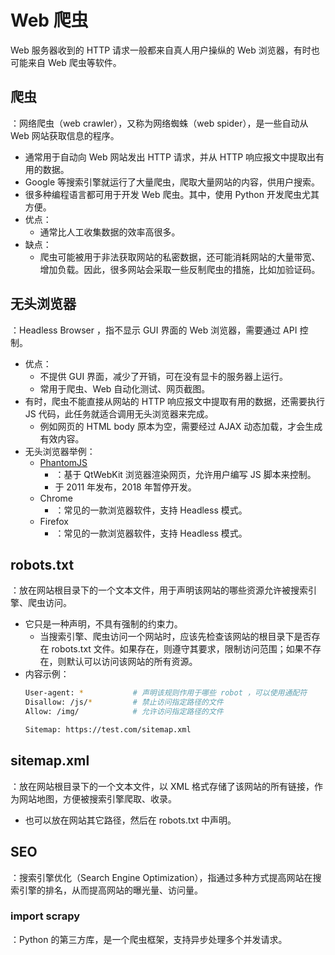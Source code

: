 # Web 爬虫

Web 服务器收到的 HTTP 请求一般都来自真人用户操纵的 Web 浏览器，有时也可能来自 Web 爬虫等软件。

## 爬虫

：网络爬虫（web crawler），又称为网络蜘蛛（web spider），是一些自动从 Web 网站获取信息的程序。
- 通常用于自动向 Web 网站发出 HTTP 请求，并从 HTTP 响应报文中提取出有用的数据。
- Google 等搜索引擎就运行了大量爬虫，爬取大量网站的内容，供用户搜索。
- 很多种编程语言都可用于开发 Web 爬虫。其中，使用 Python 开发爬虫尤其方便。
- 优点：
  - 通常比人工收集数据的效率高很多。
- 缺点：
  - 爬虫可能被用于非法获取网站的私密数据，还可能消耗网站的大量带宽、增加负载。因此，很多网站会采取一些反制爬虫的措施，比如加验证码。

## 无头浏览器

：Headless Browser ，指不显示 GUI 界面的 Web 浏览器，需要通过 API 控制。
- 优点：
  - 不提供 GUI 界面，减少了开销，可在没有显卡的服务器上运行。
  - 常用于爬虫、Web 自动化测试、网页截图。
- 有时，爬虫不能直接从网站的 HTTP 响应报文中提取有用的数据，还需要执行 JS 代码，此任务就适合调用无头浏览器来完成。
  - 例如网页的 HTML body 原本为空，需要经过 AJAX 动态加载，才会生成有效内容。
- 无头浏览器举例：
  - [PhantomJS](https://github.com/ariya/phantomjs)
    - ：基于 QtWebKit 浏览器渲染网页，允许用户编写 JS 脚本来控制。
    - 于 2011 年发布，2018 年暂停开发。
  - Chrome
    - ：常见的一款浏览器软件，支持 Headless 模式。
  - Firefox
    - ：常见的一款浏览器软件，支持 Headless 模式。

## robots.txt

：放在网站根目录下的一个文本文件，用于声明该网站的哪些资源允许被搜索引擎、爬虫访问。
- 它只是一种声明，不具有强制的约束力。
  - 当搜索引擎、爬虫访问一个网站时，应该先检查该网站的根目录下是否存在 robots.txt 文件。如果存在，则遵守其要求，限制访问范围；如果不存在，则默认可以访问该网站的所有资源。
- 内容示例：
  ```sh
  User-agent: *           # 声明该规则作用于哪些 robot ，可以使用通配符
  Disallow: /js/*         # 禁止访问指定路径的文件
  Allow: /img/            # 允许访问指定路径的文件

  Sitemap: https://test.com/sitemap.xml
  ```

## sitemap.xml

：放在网站根目录下的一个文本文件，以 XML 格式存储了该网站的所有链接，作为网站地图，方便被搜索引擎爬取、收录。
- 也可以放在网站其它路径，然后在 robots.txt 中声明。

## SEO

：搜索引擎优化（Search Engine Optimization），指通过多种方式提高网站在搜索引擎的排名，从而提高网站的曝光量、访问量。

### import scrapy

：Python 的第三方库，是一个爬虫框架，支持异步处理多个并发请求。
